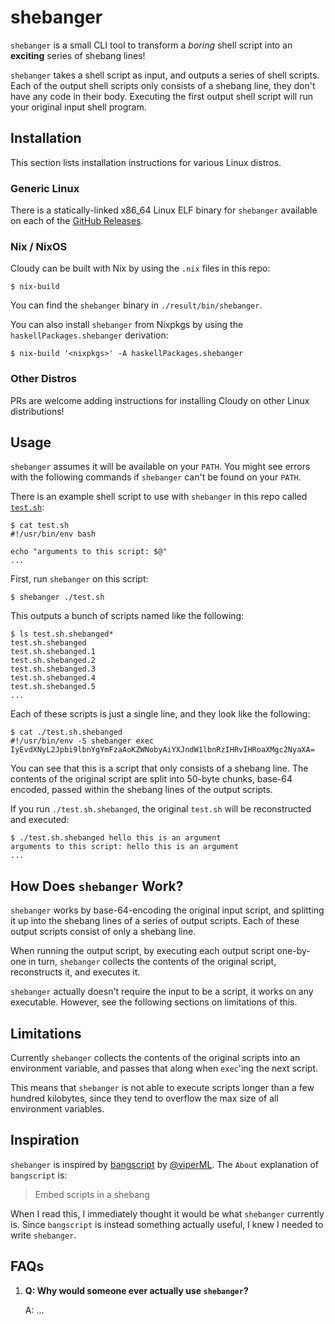 # shebanger

`shebanger` is a small CLI tool to transform a _boring_ shell script into an
**exciting** series of shebang lines!

`shebanger` takes a shell script as input, and outputs a series of shell
scripts. Each of the output shell scripts only consists of a shebang line, they
don't have any code in their body.  Executing the first output shell script will
run your original input shell program.

## Installation

This section lists installation instructions for various Linux distros.

### Generic Linux

There is a statically-linked x86\_64 Linux ELF binary for `shebanger` available on each of
the [GitHub Releases](https://github.com/cdepillabout/shebanger/releases).

### Nix / NixOS

Cloudy can be built with Nix by using the `.nix` files in this repo:

```console
$ nix-build
```

You can find the `shebanger` binary in `./result/bin/shebanger`.

You can also install `shebanger` from Nixpkgs by using the `haskellPackages.shebanger`
derivation:

```console
$ nix-build '<nixpkgs>' -A haskellPackages.shebanger
```

### Other Distros

PRs are welcome adding instructions for installing Cloudy on other Linux
distributions!

## Usage

`shebanger` assumes it will be available on your `PATH`.  You might see errors
with the following commands if `shebanger` can't be found on your `PATH`.

There is an example shell script to use with `shebanger` in this repo called
[`test.sh`](./test.sh):

```console
$ cat test.sh
#!/usr/bin/env bash

echo "arguments to this script: $@"
...
```

First, run `shebanger` on this script:

```console
$ shebanger ./test.sh
```

This outputs a bunch of scripts named like the following:

```console
$ ls test.sh.shebanged*
test.sh.shebanged
test.sh.shebanged.1
test.sh.shebanged.2
test.sh.shebanged.3
test.sh.shebanged.4
test.sh.shebanged.5
...
```

Each of these scripts is just a single line, and they look like the following:

```console
$ cat ./test.sh.shebanged
#!/usr/bin/env -S shebanger exec IyEvdXNyL2Jpbi9lbnYgYmFzaAoKZWNobyAiYXJndW1lbnRzIHRvIHRoaXMgc2NyaXA=
```

You can see that this is a script that only consists of a shebang line.  The
contents of the original script are split into 50-byte chunks, base-64 encoded,
passed within the shebang lines of the output scripts.

If you run `./test.sh.shebanged`, the original `test.sh` will be reconstructed
and executed:

```console
$ ./test.sh.shebanged hello this is an argument
arguments to this script: hello this is an argument
...
```

## How Does `shebanger` Work?

`shebanger` works by base-64-encoding the original input script, and splitting
it up into the shebang lines of a series of output scripts.  Each of these
output scripts consist of only a shebang line.

When running the output script, by executing each output script one-by-one in
turn, `shebanger` collects the contents of the original script, reconstructs
it, and executes it.

`shebanger` actually doesn't require the input to be a script, it works on any
executable.  However, see the following sections on limitations of this.

## Limitations

Currently `shebanger` collects the contents of the original scripts into an
environment variable, and passes that along when `exec`'ing the next script.

This means that `shebanger` is not able to execute scripts longer than a few
hundred kilobytes, since they tend to overflow the max size of all environment
variables.

## Inspiration

`shebanger` is inspired by [bangscript](https://github.com/viperML/bangscript)
by [@viperML](https://github.com/viperML).  The `About` explanation of `bangscript` is:

> Embed scripts in a shebang

When I read this, I immediately thought it would be what `shebanger` currently
is.  Since `bangscript` is instead something actually useful, I knew I needed to write
`shebanger`.

## FAQs

1.  **Q: Why would someone ever actually use `shebanger`?**

    A: ...
